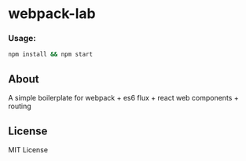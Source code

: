 webpack-lab
========

### Usage:
```bash
npm install && npm start
```

## About
A simple boilerplate for webpack + es6 flux + react web components + routing

## License
MIT License
